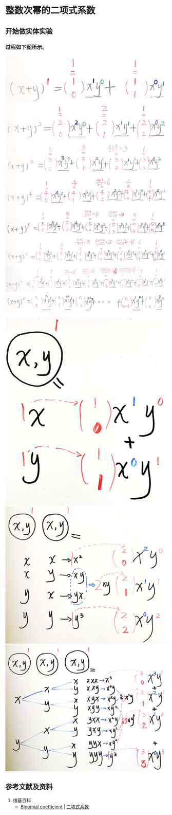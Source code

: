 # 整数次幂的二项式系数

## 开始做实体实验

### 过程如下图所示。

![](/images/数系/二项式定理/整数次幂的二项式系数/1a1.jpg)
![](/images/数系/二项式定理/整数次幂的二项式系数/1a2.jpg)
![](/images/数系/二项式定理/整数次幂的二项式系数/1a3.jpg)
![](/images/数系/二项式定理/整数次幂的二项式系数/1a4.jpg)
![](/images/数系/二项式定理/整数次幂的二项式系数/1a5.jpg)
![](/images/数系/二项式定理/整数次幂的二项式系数/1a6.jpg)
![](/images/数系/二项式定理/整数次幂的二项式系数/1a7.jpg)
![](/images/数系/二项式定理/整数次幂的二项式系数/1a8.jpg)

![](/images/数系/二项式定理/整数次幂的二项式系数/2a1.jpg)
![](/images/数系/二项式定理/整数次幂的二项式系数/2a2.jpg)
![](/images/数系/二项式定理/整数次幂的二项式系数/2a3.jpg)

## 参考文献及资料

1. 维基百科
	- [Binomial coefficient](https://en.wikipedia.org/wiki/Binomial_coefficient) | [二项式系数](https://zh.wikipedia.org/wiki/%E4%BA%8C%E9%A0%85%E5%BC%8F%E4%BF%82%E6%95%B8) 